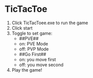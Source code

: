 # TicTacToe
1. Click TicTacToee.exe to run the game
2. Click start
3. Toggle to set game:
	- ##PVE##
	- on: PVE Mode
	- off: PVP Mode
	- ##Go First##
	- on: you move first
	- off: you move second
4. Play the game!
